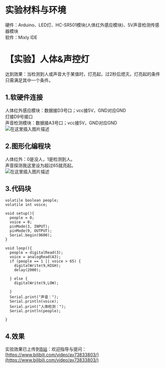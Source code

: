 # 实验材料与环境
硬件：Arduino、LED灯、HC-SR501模块(人体红外感应模块)、5V声音检测传感器模块  
软件：Mixly IDE  

# 【实验】人体&声控灯
达到效果：当检测到人或声音大于某值时，灯亮起，过2秒后熄灭。灯亮起的条件只需满足其中一个条件。  
## 1.软硬件连接
人体红外感应模块：数据接D3号口；vcc接5V，GND对应GND  
灯接D9号接口  
声音检测模块：数据接A3号口；vcc接5V，GND对应GND  
![在这里插入图片描述](https://img-blog.csdnimg.cn/20191029210402285.jpg?x-oss-process=image/watermark,type_ZmFuZ3poZW5naGVpdGk,shadow_10,text_aHR0cHM6Ly9ibG9nLmNzZG4ubmV0L3FxXzQyNzY3NjQ3,size_16,color_FFFFFF,t_70)
## 2.图形化编程块
人体红外：0是没人，1是检测到人。  
声音探测我这里设为超过65就亮起。  
![在这里插入图片描述](https://img-blog.csdnimg.cn/20191029210509337.PNG?x-oss-process=image/watermark,type_ZmFuZ3poZW5naGVpdGk,shadow_10,text_aHR0cHM6Ly9ibG9nLmNzZG4ubmV0L3FxXzQyNzY3NjQ3,size_16,color_FFFFFF,t_70)
## 3.代码块

```
volatile boolean people;
volatile int voice;

void setup(){
  people = 0;
  voice = 0;
  pinMode(3, INPUT);
  pinMode(9, OUTPUT);
  Serial.begin(9600);
}

void loop(){
  people = digitalRead(3);
  voice = analogRead(A3);
  if (people == 1 || voice > 65) {
    digitalWrite(9,HIGH);
    delay(2000);

  } else {
    digitalWrite(9,LOW);

  }
  Serial.print("声音：");
  Serial.println(voice);
  Serial.print("人体检测：");
  Serial.println(people);

}
```

## 4.效果
实验效果已上传到[B站](https://www.bilibili.com/video/av73833803/)：欢迎指导与提问：[https://www.bilibili.com/video/av73833803/](https://www.bilibili.com/video/av73833803/)
